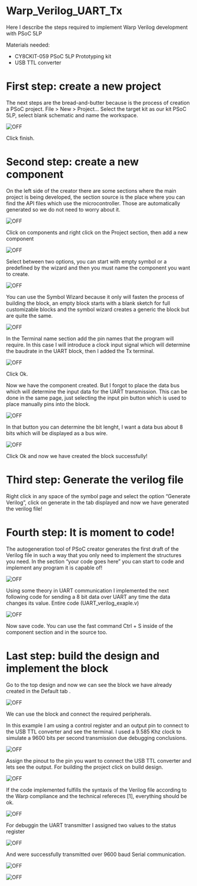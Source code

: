 # Warp_Verilog_UART_Tx
Here I describe the steps required to implement Warp Verilog development with PSoC 5LP

Materials needed:

- CY8CKIT-059 PSoC 5LP Prototyping kit
- USB TTL converter

# First step: create a new project

The next steps are the bread-and-butter because is the process of creation a PSoC project.
File > New > Project...
Select the target kit as our kit PSoC 5LP, select blank schematic and name the workspace.

![OFF](https://github.com/Miguelest07/Warp_Verilog_UART_Tx/blob/main/Images/1.PNG)

Click finish.

# Second step: create a new component

On the left side of the creator there are some sections where the main project is being developed, the section source is the place where you can find the API files which use the microcontroller. Those are automatically generated so we do not need to worry about it.

![OFF](https://github.com/Miguelest07/Warp_Verilog_UART_Tx/blob/main/Images/2.PNG)

Click on components and right click on the Project section, then add a new component

![OFF](https://github.com/Miguelest07/Warp_Verilog_UART_Tx/blob/main/Images/3.PNG)

Select between two options, you can start with empty symbol or a predefined by the wizard and then you must name the component you want to create.

![OFF](https://github.com/Miguelest07/Warp_Verilog_UART_Tx/blob/main/Images/4.PNG)

You can use the Symbol Wizard because it only will fasten the process of building the block, an empty block starts with a blank sketch for full customizable blocks and the symbol wizard creates a generic the block but are quite the same.

![OFF](https://github.com/Miguelest07/Warp_Verilog_UART_Tx/blob/main/Images/5.PNG)

In the Terminal name section add the pin names that the program will require. In this case I will introduce a clock input signal which will determine the baudrate in the UART block, then I added the Tx terminal.

![OFF](https://github.com/Miguelest07/Warp_Verilog_UART_Tx/blob/main/Images/6.PNG)

Click Ok.

Now we have the component created. But I forgot to place the data bus which will determine the input data for the UART transmission. This can be done in the same page, just selecting the input pin button which is used to place manually pins into the block.

![OFF](https://github.com/Miguelest07/Warp_Verilog_UART_Tx/blob/main/Images/7.PNG)

In that button you can determine the bit lenght, I want a data bus about 8 bits which will be displayed as a bus wire.

![OFF](https://github.com/Miguelest07/Warp_Verilog_UART_Tx/blob/main/Images/8.PNG)

Click Ok and now we have created the block successfully!

# Third step: Generate the verilog file

Right click in any space of the symbol page and select the option “Generate Verilog”, click on generate in the tab displayed and now we have generated the verilog file!

# Fourth step: It is moment to code!

The autogeneration tool of PSoC creator generates the first draft of the Verilog file in such a way that you only need to implement the structures you need. In the section “your code goes here” you can start to code and implement any program it is capable of!

![OFF](https://github.com/Miguelest07/Warp_Verilog_UART_Tx/blob/main/Images/9.PNG)

Using some theory in UART communication I implemented the next following code for sending a 8 bit data over UART any time the data changes its value. Entire code (UART_verilog_exaple.v)

![OFF](https://github.com/Miguelest07/Warp_Verilog_UART_Tx/blob/main/Images/10.PNG)

Now save code. You can use the fast command Ctrl + S inside of the component section and in the source too.

# Last step: build the design and implement the block

Go to the top design and now we can see the block we have already created in the Default tab .

![OFF](https://github.com/Miguelest07/Warp_Verilog_UART_Tx/blob/main/Images/11.PNG)

We can use the block and connect the required peripherals. 

In this example I am using a control register and an output pin to connect to the USB TTL converter and see the terminal. I used a 9.585 Khz clock to simulate a 9600 bits per second transmission due debugging conclusions.

![OFF](https://github.com/Miguelest07/Warp_Verilog_UART_Tx/blob/main/Images/12.PNG)

Assign the pinout to the pin you want to connect the USB TTL converter and lets see the output.
For building the project click on build design.

![OFF](https://github.com/Miguelest07/Warp_Verilog_UART_Tx/blob/main/Images/13.PNG)

If the code implemented fulfills the syntaxis of the Verilog file according to the Warp compliance and the technical refereces [1], everything should be ok.

![OFF](https://github.com/Miguelest07/Warp_Verilog_UART_Tx/blob/main/Images/14.PNG)

For debuggin the UART transmitter I assigned two values to the status register

![OFF](https://github.com/Miguelest07/Warp_Verilog_UART_Tx/blob/main/Images/15.PNG)

And were successfully transmitted over 9600 baud Serial communication.

![OFF](https://github.com/Miguelest07/Warp_Verilog_UART_Tx/blob/main/Images/16.PNG)

![OFF](https://github.com/Miguelest07/Warp_Verilog_UART_Tx/blob/main/Images/17.PNG)

